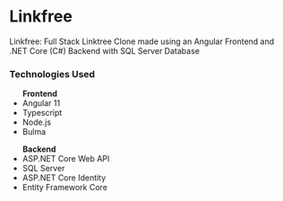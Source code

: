 # Linkfree
Linkfree: Full Stack Linktree Clone made using an Angular Frontend and .NET Core (C#) Backend with SQL Server Database

<h3>Technologies Used</h3>

<ul>
  <strong>Frontend</strong>
  <li>Angular 11</li>
  <li>Typescript</li>
  <li>Node.js</li>
  <li>Bulma</li>
</ul>

<ul>
  <strong>Backend</strong>
  <li>ASP.NET Core Web API</li>
  <li>SQL Server</li>
  <li>ASP.NET Core Identity</li>
  <li>Entity Framework Core</li>
</ul>
